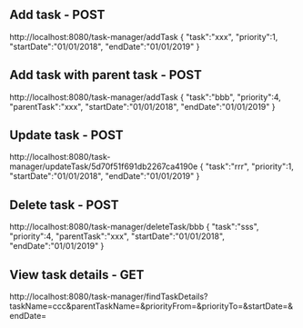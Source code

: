 
Add task - POST
--------
http://localhost:8080/task-manager/addTask
{
  "task":"xxx",
  "priority":1,
  "startDate":"01/01/2018",
  "endDate":"01/01/2019"
}


Add task with parent task - POST
-------------------------
http://localhost:8080/task-manager/addTask
{
  "task":"bbb",
  "priority":4,
  "parentTask":"xxx",
  "startDate":"01/01/2018",
  "endDate":"01/01/2019"
}


Update task - POST
-----------
http://localhost:8080/task-manager/updateTask/5d70f51f691db2267ca4190e
{
  "task":"rrr",
  "priority":1,
  "startDate":"01/01/2018",
  "endDate":"01/01/2019"
}


Delete task - POST
-----------
http://localhost:8080/task-manager/deleteTask/bbb
{
  "task":"sss",
  "priority":4,
  "parentTask":"xxx",
  "startDate":"01/01/2018",
  "endDate":"01/01/2019"
}


View task details - GET
-----------------
http://localhost:8080/task-manager/findTaskDetails?taskName=ccc&parentTaskName=&priorityFrom=&priorityTo=&startDate=&endDate=

